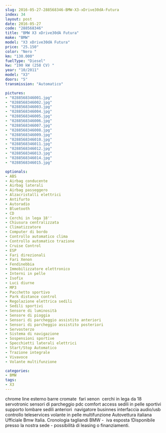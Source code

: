 ```yaml
---
slug: 2016-05-27-288568346-BMW-X3-xDrive30dA-Futura
index: 34
layout: post
date: 2016-05-27
code: "288568346"
title: "BMW X3 xDrive30dA Futura"
make: "BMW"
model: "X3 xDrive30dA Futura"
price: "25.150"
color: "Nero "
km: "130.000"
fuelType: "Diesel"
kw: "190 kW (258 CV) "
year: "10/2011"
model: "X3"
doors: "5"
transmission: "Automatico"

pictures:
- "0288568346001.jpg"
- "0288568346002.jpg"
- "0288568346003.jpg"
- "0288568346004.jpg"
- "0288568346005.jpg"
- "0288568346006.jpg"
- "0288568346007.jpg"
- "0288568346008.jpg"
- "0288568346009.jpg"
- "0288568346010.jpg"
- "0288568346011.jpg"
- "0288568346012.jpg"
- "0288568346013.jpg"
- "0288568346014.jpg"
- "0288568346015.jpg"

optionals:
- ABS
- Airbag conducente
- Airbag laterali
- Airbag passeggero
- Alzacristalli elettrici
- Antifurto
- Autoradio
- Bluetooth
- CD
- Cerchi in lega 18''
- Chiusura centralizzata
- Climatizzatore
- Computer di bordo
- Controllo automatico clima
- Controllo automatico trazione
- Cruise Control
- ESP
- Fari direzionali
- Fari Xenon
- Fendinebbia
- Immobilizzatore elettronico
- Interni in pelle
- Isofix
- Luci diurne
- MP3
- Pacchetto sportivo
- Park distance control
- Regolazione elettrica sedili
- Sedili sportivi
- Sensore di luminosità
- Sensore di pioggia
- Sensori di parcheggio assistito anteriori
- Sensori di parcheggio assistito posteriori
- Servosterzo
- Sistema di navigazione
- Sospensioni sportive
- Specchietti laterali elettrici
- Start/Stop Automatico
- Trazione integrale
- Vivavoce
- Volante multifunzione

categories:
- BMW
tags:
- X3
---
```

 chrome line esterno barre cromate  fari xenon  cerchi in lega da 18  servotronic sensori di parcheggio pdc comfort access sedili in pelle sportivi  supporto lombare sedili anteriori  navigatore businnes interfaccia audio/usb  controllo teleservices volante in pelle multifunzione Autovettura italiana Ufficiale Bmw Italia. Cronologia tagliandi BMW -  iva esposta !Disponibile presso la nostra sede - possibilità di leasing o finanziamenti. 